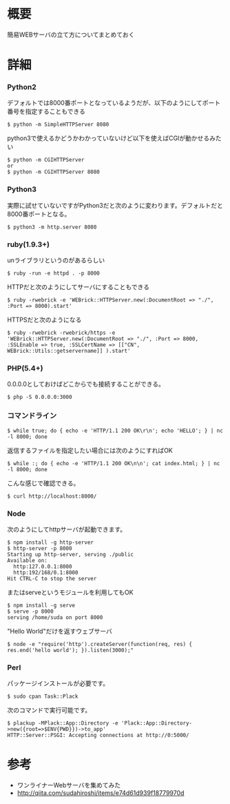 # 概要
簡易WEBサーバの立て方についてまとめておく

# 詳細

### Python2
デフォルトでは8000番ポートとなっているようだが、以下のようにしてポート番号を指定することもできる
```
$ python -m SimpleHTTPServer 8080
```

python3で使えるかどうかわかっていないけど以下を使えばCGIが動かせるみたい
```
$ python -m CGIHTTPServer
or 
$ python -m CGIHTTPServer 8080
```

### Python3
実際に試せていないですがPython3だと次のように変わります。デフォルトだと8000番ポートとなる。
```
$ python3 -m http.server 8080
```

### ruby(1.9.3+)
unライブラリというのがあるらしい
```
$ ruby -run -e httpd . -p 8000
```

HTTPだと次のようにしてサーバにすることもできる
```
$ ruby -rwebrick -e 'WEBrick::HTTPServer.new(:DocumentRoot => "./", :Port => 8000).start'
```

HTTPSだと次のようになる
```
$ ruby -rwebrick -rwebrick/https -e 'WEBrick::HTTPServer.new(:DocumentRoot => "./", :Port => 8000, :SSLEnable => true, :SSLCertName => [["CN", WEBrick::Utils::getservername]] ).start'
```

### PHP(5.4+)
0.0.0.0としておけばどこからでも接続することができる。
```
$ php -S 0.0.0.0:3000
```

### コマンドライン
```
$ while true; do { echo -e 'HTTP/1.1 200 OK\r\n'; echo 'HELLO'; } | nc -l 8000; done
```

返信するファイルを指定したい場合には次のようにすればOK
```
$ while :; do { echo -e 'HTTP/1.1 200 OK\n\n'; cat index.html; } | nc -l 8000; done
```

こんな感じで確認できる。
```
$ curl http://localhost:8000/
```

### Node
次のようにしてhttpサーバが起動できます。
```
$ npm install -g http-server
$ http-server -p 8000
Starting up http-server, serving ./public
Available on:
  http:127.0.0.1:8000
  http:192/168/0.1:8000
Hit CTRL-C to stop the server
```

またはserveというモジュールを利用してもOK
```
$ npm install -g serve
$ serve -p 8000
serving /home/suda on port 8000
```

"Hello World"だけを返すウェブサーバ
```
$ node -e "require('http').createServer(function(req, res) { res.end('hello world'); }).listen(3000);"
```

### Perl
パッケージインストールが必要です。
```
$ sudo cpan Task::Plack
```

次のコマンドで実行可能です。
```
$ plackup -MPlack::App::Directory -e 'Plack::App::Directory->new({root=>$ENV{PWD}})->to_app'
HTTP::Server::PSGI: Accepting connections at http://0:5000/
```

# 参考
- ワンライナーWebサーバを集めてみた
 - http://qiita.com/sudahiroshi/items/e74d61d939f18779970d
